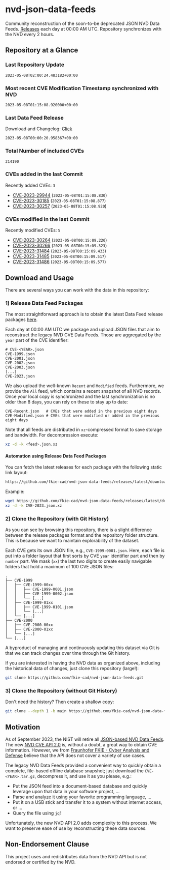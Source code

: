 # nvd-json-data-feeds

Community reconstruction of the soon-to-be deprecated JSON NVD Data Feeds. 
[Releases](releases/latest) each day at 00:00 AM UTC.
Repository synchronizes with the NVD every 2 hours.

## Repository at a Glance

### Last Repository Update

```plain
2023-05-08T02:00:24.483182+00:00
```

### Most recent CVE Modification Timestamp synchronized with NVD

```plain
2023-05-08T01:15:08.920000+00:00
```

### Last Data Feed Release

Download and Changelog: [Click](releases/latest)

```plain
2023-05-08T00:00:20.958367+00:00
```

### Total Number of included CVEs

```plain
214190
```

### CVEs added in the last Commit

Recently added CVEs: `3`

* [CVE-2023-29944](CVE-2023/CVE-2023-299xx/CVE-2023-29944.json) (`2023-05-08T01:15:08.830`)
* [CVE-2023-30185](CVE-2023/CVE-2023-301xx/CVE-2023-30185.json) (`2023-05-08T01:15:08.877`)
* [CVE-2023-30257](CVE-2023/CVE-2023-302xx/CVE-2023-30257.json) (`2023-05-08T01:15:08.920`)


### CVEs modified in the last Commit

Recently modified CVEs: `5`

* [CVE-2023-30264](CVE-2023/CVE-2023-302xx/CVE-2023-30264.json) (`2023-05-08T00:15:09.220`)
* [CVE-2023-30266](CVE-2023/CVE-2023-302xx/CVE-2023-30266.json) (`2023-05-08T00:15:09.323`)
* [CVE-2023-31484](CVE-2023/CVE-2023-314xx/CVE-2023-31484.json) (`2023-05-08T00:15:09.433`)
* [CVE-2023-31485](CVE-2023/CVE-2023-314xx/CVE-2023-31485.json) (`2023-05-08T00:15:09.517`)
* [CVE-2023-31486](CVE-2023/CVE-2023-314xx/CVE-2023-31486.json) (`2023-05-08T00:15:09.577`)


## Download and Usage

There are several ways you can work with the data in this repository:

### 1) Release Data Feed Packages

The most straightforward approach is to obtain the latest Data Feed release packages [here](releases/latest).

Each day at 00:00 AM UTC we package and upload JSON files that aim to reconstruct the legacy NVD CVE Data Feeds.
Those are aggregated by the `year` part of the CVE identifier:

```
# CVE-<YEAR>.json
CVE-1999.json
CVE-2001.json
CVE-2002.json
CVE-2003.json
[...]
CVE-2023.json
```

We also upload the well-known `Recent` and `Modified` feeds.
Furthermore, we provide the `All` feed, which contains a recent snapshot of all NVD records.
Once your local copy is synchronized and the last synchronization is no older than 8 days, you can rely on these to stay up to date:

```plain
CVE-Recent.json   # CVEs that were added in the previous eight days
CVE-Modified.json # CVEs that were modified or added in the previous eight days
```

Note that all feeds are distributed in `xz`-compressed format to save storage and bandwidth.
For decompression execute:

```sh
xz -d -k <feed>.json.xz
```


#### Automation using Release Data Feed Packages

You can fetch the latest releases for each package with the following static link layout:

```sh
https://github.com/fkie-cad/nvd-json-data-feeds/releases/latest/download/CVE-<YEAR>.json.xz
```

Example:

```sh
wget https://github.com/fkie-cad/nvd-json-data-feeds/releases/latest/download/CVE-2023.json.xz
xz -d -k CVE-2023.json.xz
```

### 2) Clone the Repository (with Git History)

As you can see by browsing this repository, there is a slight difference between the release packages format and the repository folder structure.
This is because we want to maintain explorability of the dataset.

Each CVE gets its own JSON file, e.g., `CVE-1999-0001.json`.
Here, each file is put into a folder layout that first sorts by CVE `year` identifier part and then by `number` part.
We mask (`xx`) the last two digits to create easily navigable folders that hold a maximum of 100 CVE JSON files:

```plain
.
├── CVE-1999
│   ├── CVE-1999-00xx
│   │   ├── CVE-1999-0001.json
│   │   ├── CVE-1999-0002.json
│   │   └── [...]
│   ├── CVE-1999-01xx
│   │   ├── CVE-1999-0101.json
│   │   └── [...]
│   └── [...]
├── CVE-2000
│   ├── CVE-2000-00xx
│   ├── CVE-2000-01xx
│   └── [...]
└── [...]
```

A byproduct of managing and continuously updating this dataset via Git is that we can track changes over time through the Git history.

If you are interested in having the NVD data as organized above, including the historical data of changes, just clone this repository (large!):

```sh
git clone https://github.com/fkie-cad/nvd-json-data-feeds.git
```

### 3) Clone the Repository (without Git History)

Don't need the history? Then create a shallow copy:

```sh
git clone --depth 1 -b main https://github.com/fkie-cad/nvd-json-data-feeds.git
```

## Motivation

As of September 2023, the NIST will retire all [JSON-based NVD Data Feeds](https://nvd.nist.gov/vuln/data-feeds#divRetirementBanner-1).
The new [NVD CVE API 2.0](https://nvd.nist.gov/developers/vulnerabilities) is, without a doubt, a great way to obtain CVE information.
However, we from [Fraunhofer FKIE - Cyber Analysis and Defense](https://www.fkie.fraunhofer.de/en/departments/cad.html) believe that the API does not cover a variety of use cases.

The legacy NVD Data Feeds provided a convenient way to quickly obtain a complete, file-based offline database snapshot; just download the `CVE-<YEAR>.tar.gz`, decompress it, and use it as you please, e.g.:

* Put the JSON feed into a document-based database and quickly leverage upon that data in your software project, ...
* Parse and analyze it using your favorite programming language, ...
* Put it on a USB stick and transfer it to a system without internet access, or ...
* Query the file using `jq`!

Unfortunately, the new NVD API 2.0 adds complexity to this process.
We want to preserve ease of use by reconstructing these data sources.

## Non-Endorsement Clause

This project uses and redistributes data from the NVD API but is not endorsed or certified by the NVD.